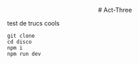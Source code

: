 <p align="center"># Act-Three </p>


test
de trucs
cools



```
git clone 
cd disco
npm i
npm run dev
```
